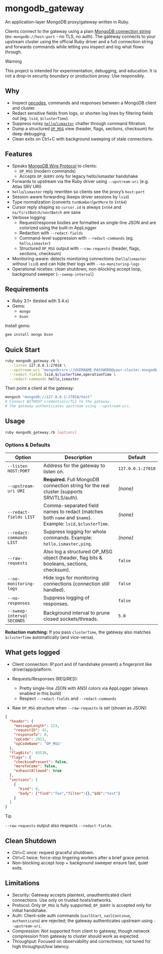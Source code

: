 # mongodb_gateway

An application-layer MongoDB proxy/gateway written in Ruby.

Clients connect to the gateway using a plain [MongoDB connection string](https://www.mongodb.com/docs/manual/reference/connection-string/) (ex: `mongodb://host:port` - no TLS, no auth).
The gateway connects to your upstream cluster using the official Ruby driver and a full
connection string and forwards commands while letting you inspect and log what flows through.

> [!WARNING]
> This project is intended for experimentation, debugging, and education.
> It is not a drop-in security boundary or production proxy. Use responsibly.

## Why

* Inspect [opcodes](https://www.mongodb.com/docs/manual/reference/mongodb-wire-protocol/#opcodes), commands and responses between a MongoDB client and cluster.
* Redact sensitive fields from logs, or shorten log lines by filtering fields out (eg. `lsid`, `$clusterTime`).
* Suppress noisy [`hello`/`ismaster`](https://www.mongodb.com/docs/manual/reference/command/hello/) chatter through command filtration.
* Dump a structured [`OP_MSG`](https://www.mongodb.com/docs/manual/reference/mongodb-wire-protocol/#op_msg) view (header, flags, sections, checksum) for deep debugging.
* Clean exits on Ctrl+C with background sweeping of stale connections.

## Features

* Speaks [MongoDB Wire Protocol](https://www.mongodb.com/docs/manual/reference/mongodb-wire-protocol/) to clients:
  * `OP_MSG` (modern commands)
  * Accepts `OP_QUERY` only for legacy hello/ismaster handshake
* Forwards to upstream via the Ruby driver using `--upstream-uri` (e.g. Atlas SRV URI)
* `hello`/`ismaster` reply rewritten so clients see the proxy’s `host:port`
* Session-aware forwarding (keeps driver sessions by `lsid`)
* Type normalization (converts `txnNumber`/`getMore` to `Int64`)
* Cursor reply shaping so `cursor.id` is always `Int64` and `ns/firstBatch/nextBatch` are sane
* Verbose logging:
  * Request/response bodies are formatted as single-line JSON and are colorized using the built-in AppLogger
  * Redaction with `--redact-fields`
  * Command-level suppression with `--redact-commands` (eg. `hello`,`ismaster`)
  * Structured `OP_MSG` output with `--raw-requests` (header, flags, sections, checksum)
* Monitoring-aware: detects monitoring connections (`hello`/`ismaster` without `lsid`) and can hide their logs with `--no-monitoring-logs`
* Operational niceties: clean shutdown, non-blocking accept loop, background sweeper (`--sweep-interval`)

## Requirements

* Ruby 3.1+ (tested with 3.4.x)
* Gems:
  * `mongo`
  * `bson`

Install gems:

```bash
gem install mongo bson
```

## Quick Start

```bash
ruby mongodb_gateway.rb \
  --listen 127.0.0.1:27018 \
  --upstream-uri "mongodb+srv://USERNAME:PASSWORD@your-cluster.mongodb.net/?retryWrites=true&w=majority" \
  --redact-fields lsid,$clusterTime,operationTime \
  --redact-commands hello,ismaster
```

Then point a client at the gateway:

```bash
mongosh "mongodb://127.0.0.1:27018/test"
# Connect WITHOUT credentials/TLS to the gateway.
# The gateway authenticates upstream using --upstream-uri.
```

## Usage

```bash
ruby mongodb_gateway.rb [options]
```

### Options & Defaults

| Option                     | Description                                                                                          | Default           |
| -------------------------- | ---------------------------------------------------------------------------------------------------- | ----------------- |
| `--listen HOST:PORT`       | Address for the gateway to listen on.                                                                | `127.0.0.1:27018` |
| `--upstream-uri URI`       | **Required.** Full MongoDB connection string for the real cluster (supports SRV/TLS/auth).           | *(none)*          |
| `--redact-fields LIST`     | Comma-separated field names to redact (matches both `name` and `$name`). Example: `lsid,$clusterTime`. | *(none)*        |
| `--redact-commands LIST`   | Suppress logging for whole commands. Example: `hello,ismaster,ping`.                                 | *(none)*          |
| `--raw-requests`           | Also log a structured OP_MSG object (header, flag bits & booleans, sections, checksum).             | `false`           |
| `--no-monitoring-logs`     | Hide logs for monitoring connections (connection still handled).                                     | `false`           |
| `--no-responses`           | Suppress logging of responses.                                                                       | `false`           |
| `--sweep-interval SECONDS` | Background interval to prune closed sockets/threads.                                                 | `5.0`             |

**Redaction matching:** If you pass `clusterTime`, the gateway also matches `$clusterTime` automatically (and vice-versa).

## What gets logged

* Client connection: IP:port and (if handshake present) a fingerprint like driver/app/platform.

* Requests/Responses (REQ/RES):
  * Pretty single-line JSON with ANSI colors via AppLogger (always enabled in this build)
  * Respect `--redact-fields` and `--redact-commands`

* Raw `OP_MSG` structure when `--raw-requests` is set (shown as JSON):

```json
{
  "header": {
    "messageLength": 123,
    "requestID": 42,
    "responseTo": 0,
    "opCode": 2013,
    "opCodeName": "OP_MSG"
  },
  "flagBits": 65536,
  "flags": {
    "checksumPresent": false,
    "moreToCome": false,
    "exhaustAllowed": true
  },
  "sections": [
    {
      "kind": 0,
      "body": {"find":"foo","filter":{},"$db":"test"}
    }
  ]
}
```

> [!TIP]
> `--raw-requests` output also respects `--redact-fields`.

## Clean Shutdown

* Ctrl+C once: request graceful shutdown.
* Ctrl+C twice: force-stop lingering workers after a brief grace period.
* Non-blocking accept loop + background sweeper ensure fast, quiet exits.

## Limitations

* Security: Gateway accepts plaintext, unauthenticated client connections. Use only on trusted hosts/networks.
* Protocol: Only `OP_MSG` is fully supported; `OP_QUERY` is accepted only for initial handshake.
* Auth: Client-side auth commands (`saslStart`, `saslContinue`, `authenticate`) are rejected; the gateway authenticates upstream using `--upstream-uri`.
* Compression: Not supported from client to gateway, though network compression from gateway to cluster should work as expected.
* Throughput: Focused on observability and correctness; not tuned for high throughput/low latency.
